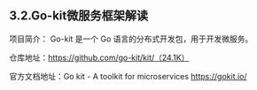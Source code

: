 3.2.Go-kit微服务框架解读
---
项目简介：
Go-kit 是一个 Go 语言的分布式开发包，用于开发微服务。

仓库地址：https://github.com/go-kit/kit/（24.1K）

官方文档地址：Go kit - A toolkit for microservices
https://gokit.io/